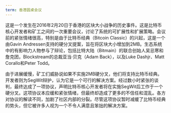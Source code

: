 ```yaml
---
term: 香港圆桌会议
---
```


这是一个发生在2016年2月20日于香港的区块大小战争的历史事件。这是比特币核心开发者和矿工之间的一次重要会议，讨论了系统的可扩展性和扩展策略。会议前的紧张情绪很高，特别是由于比特币经典（Bitcoin Classic）的兴起，这是一个由Gavin Andressen支持的硬分叉提案，旨在将区块大小增加到2MB。生态系统中的有影响力人物参与了辩论，包括比特大陆（Bitmain）的联合创始人吴忌寒和詹克团，Blockstream的总裁亚当·贝克（Adam Back），以及Luke Dashjr、Matt Corallo和Peter Todd。

由于进展缓慢，矿工们威胁说如果不实施2MB硬分叉，他们将支持比特币经典。开发者则为SegWit辩护，认为它是一个可行的解决方案。经过数小时紧张的谈判，最终达成了一项协议，声明比特币核心开发者将在实施SegWit后工作于一个硬分叉。这项协议本应缓和紧张情绪，但最终却造成了更多的不信任和混乱。各方对协议的解读不同，加剧了社区内部的分裂。尽管这项协议暂时减缓了比特币经典的势头，但它被许多人视为一个不令人满意且笨拙的解决方案。